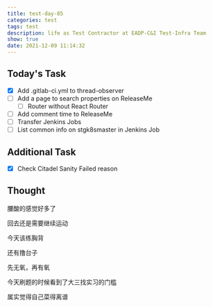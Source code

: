 ```yaml
---
title: test-day-85
categories: test
tags: test
description: life as Test Contractor at EADP-C&I Test-Infra Team
show: true
date: 2021-12-09 11:14:32
---
```

## Today's Task
- [x] Add .gitlab-ci.yml to thread-observer
- [ ] Add a page to search properties on ReleaseMe
    - [ ] Router without React Router
- [ ] Add comment time to ReleaseMe
- [ ] Transfer Jenkins Jobs
- [ ] List common info on stgk8smaster in Jenkins Job

## Additional Task 
- [x] Check Citadel Sanity Failed reason

## Thought

腰酸的感觉好多了

回去还是需要继续运动

今天该练胸背

还有撸台子

先无氧，再有氧

今天刷题的时候看到了大三找实习的门槛

属实觉得自己菜得离谱